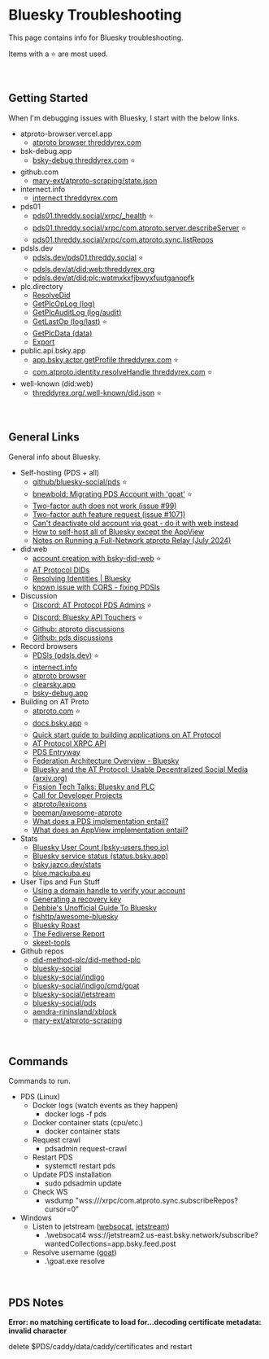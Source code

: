# Bluesky Troubleshooting

This page contains info for Bluesky troubleshooting.

Items with a ⭐ are most used.

&nbsp;

## Getting Started

When I'm debugging issues with Bluesky, I start with the below links.

- atproto-browser.vercel.app
  - [atproto browser threddyrex.com](https://atproto-browser.vercel.app/at/threddyrex.com)
- bsk-debug.app
  - [bsky-debug threddyrex.com](https://bsky-debug.app/handle?handle=threddyrex.com) ⭐
- github.com
  - [mary-ext/atproto-scraping/state.json](https://github.com/mary-ext/atproto-scraping/blob/trunk/state.json)
- internect.info
  - [internect threddyrex.com](https://internect.info/did/did:plc:watmxkxfjbwyxfuutganopfk)
- pds01
  - [pds01.threddy.social/xrpc/_health](https://pds01.threddy.social/xrpc/_health) ⭐
  - [pds01.threddy.social/xrpc/com.atproto.server.describeServer](https://pds01.threddy.social/xrpc/com.atproto.server.describeServer) ⭐
  - [pds01.threddy.social/xrpc/com.atproto.sync.listRepos](https://pds01.threddy.social/xrpc/com.atproto.sync.listRepos)
- pdsls.dev
  - [pdsls.dev/pds01.threddy.social](https://pdsls.dev/pds01.threddy.social) ⭐️
  - [pdsls.dev/at/did:web:threddyrex.org](https://pdsls.dev/at/did:web:threddyrex.org)
  - [pdsls.dev/at/did:plc:watmxkxfjbwyxfuutganopfk](https://pdsls.dev/at/did:plc:watmxkxfjbwyxfuutganopfk)
- plc.directory
  - [ResolveDid](https://plc.directory/did:plc:watmxkxfjbwyxfuutganopfk)
  - [GetPlcOpLog (log)](https://plc.directory/did:plc:watmxkxfjbwyxfuutganopfk/log)
  - [GetPlcAuditLog (log/audit)](https://plc.directory/did:plc:watmxkxfjbwyxfuutganopfk/log/audit)
  - [GetLastOp (log/last)](https://plc.directory/did:plc:watmxkxfjbwyxfuutganopfk/log/last) ⭐
  - [GetPlcData (data)](https://plc.directory/did:plc:watmxkxfjbwyxfuutganopfk/data)
  - [Export](https://plc.directory/export?count=10&after=2024-12-08T20:33:04Z)
- public.api.bsky.app
  - [app.bsky.actor.getProfile threddyrex.com](https://public.api.bsky.app/xrpc/app.bsky.actor.getProfile?actor=threddyrex.com) ⭐
  - [com.atproto.identity.resolveHandle threddyrex.com](https://public.api.bsky.app/xrpc/com.atproto.identity.resolveHandle?handle=threddyrex.com) ⭐
- well-known (did:web)
  - [threddyrex.org/.well-known/did.json](https://threddyrex.org/.well-known/did.json) ⭐


&nbsp;

## General Links

General info about Bluesky.

- Self-hosting (PDS + all)
  - [github/bluesky-social/pds](https://github.com/bluesky-social/pds) ⭐
  - [bnewbold: Migrating PDS Account with 'goat'](https://whtwnd.com/bnewbold.net/3l5ii332pf32u) ⭐
  - [Two-factor auth does not work (issue #99)](https://github.com/bluesky-social/pds/issues/99)
  - [Two-factor auth feature request (issue #1071)](https://github.com/bluesky-social/social-app/issues/1071)
  - [Can't deactivate old account via goat - do it with web instead](https://github.com/bluesky-social/atproto/issues/3149)
  - [How to self-host all of Bluesky except the AppView](https://alice.bsky.sh/post/3laega7icmi2q)
  - [Notes on Running a Full-Network atproto Relay (July 2024)](https://whtwnd.com/bnewbold.net/entries/Notes%20on%20Running%20a%20Full-Network%20atproto%20Relay%20(July%202024))
- did:web
  - [account creation with bsky-did-web](https://github.com/afternooncurry/bsky-did-web) ⭐
  - [AT Protocol DIDs](https://atproto.com/specs/did)
  - [Resolving Identities | Bluesky](https://docs.bsky.app/docs/advanced-guides/resolving-identities)
  - [known issue with CORS - fixing PDSls](https://github.com/notjuliet/pdsls/issues/5)
- Discussion
  - [Discord: AT Protocol PDS Admins](https://discord.gg/h3B9ZjYm) ⭐
  - [Discord: Bluesky API Touchers](https://discord.gg/3srmDsHSZJ) ⭐
  - [Github: atproto discussions](https://github.com/bluesky-social/atproto/discussions)
  - [Github: pds discussions](https://github.com/bluesky-social/pds/discussions)
- Record browsers
  - [PDSls (pdsls.dev)](https://pdsls.dev/) ⭐
  - [internect.info](https://internect.info/)
  - [atproto browser](https://atproto-browser.vercel.app/)
  - [clearsky.app](https://clearsky.app/)
  - [bsky-debug.app](https://bsky-debug.app/)
- Building on AT Proto
  - [atproto.com](https://atproto.com/) ⭐
  - [docs.bsky.app](https://docs.bsky.app/docs/get-started) ⭐
  - [Quick start guide to building applications on AT Protocol](https://atproto.com/guides/applications)
  - [AT Protocol XRPC API](https://docs.bsky.app/docs/api/at-protocol-xrpc-api)
  - [PDS Entryway](https://docs.bsky.app/docs/advanced-guides/entryway)
  - [Federation Architecture Overview - Bluesky](https://bsky.social/about/blog/5-5-2023-federation-architecture)
  - [Bluesky and the AT Protocol: Usable Decentralized Social Media (arxiv.org)](https://arxiv.org/pdf/2402.03239)
  - [Fission Tech Talks: Bluesky and PLC](https://www.youtube.com/watch?v=m9AVUAUDC2A)
  - [Call for Developer Projects](https://github.com/bluesky-social/atproto/discussions/3049)
  - [atproto/lexicons](https://github.com/bluesky-social/atproto/tree/main/lexicons)
  - [beeman/awesome-atproto](https://github.com/beeman/awesome-atproto)
  - [What does a PDS implementation entail?](https://github.com/bluesky-social/atproto/discussions/2350)
  - [What does an AppView implementation entail?](https://github.com/bluesky-social/atproto/discussions/2961)
- Stats
  - [Bluesky User Count (bsky-users.theo.io)](https://bsky-users.theo.io/)
  - [Bluesky service status (status.bsky.app)](https://status.bsky.app/)
  - [bsky.jazco.dev/stats](https://bsky.jazco.dev/stats)
  - [blue.mackuba.eu](https://blue.mackuba.eu/)
- User Tips and Fun Stuff
  - [Using a domain handle to verify your account](https://bsky.social/about/blog/4-28-2023-domain-handle-tutorial)
  - [Generating a recovery key](https://whtwnd.com/did:plc:xz3euvkhf44iadavovbsmqoo/3laimapx6ks2b)
  - [Debbie's Unofficial Guide To Bluesky](https://publish.obsidian.md/debbieohi/bluesky)
  - [fishttp/awesome-bluesky](https://github.com/fishttp/awesome-bluesky)
  - [Bluesky Roast](https://blueskyroast.com/)
  - [The Fediverse Report](https://fediversereport.com/all-posts-archive/)
  - [skeet-tools](https://dame.blog/skeet-tools/)
- Github repos
  - [did-method-plc/did-method-plc](https://github.com/did-method-plc/did-method-plc)
  - [bluesky-social](https://github.com/bluesky-social/)
  - [bluesky-social/indigo](https://github.com/bluesky-social/indigo/)
  - [bluesky-social/indigo/cmd/goat](https://github.com/bluesky-social/indigo/tree/main/cmd/goat)
  - [bluesky-social/jetstream](https://github.com/bluesky-social/jetstream)
  - [bluesky-social/pds](https://github.com/bluesky-social/pds)
  - [aendra-rininsland/xblock](https://github.com/aendra-rininsland/xblock)
  - [mary-ext/atproto-scraping](https://github.com/mary-ext/atproto-scraping)

&nbsp;

## Commands

Commands to run.

- PDS (Linux)
    - Docker logs (watch events as they happen)
        - docker logs -f pds
    - Docker container stats (cpu/etc.)
        - docker container stats
    - Request crawl
        - pdsadmin request-crawl
    - Restart PDS
        - systemctl restart pds
    - Update PDS installation
        - sudo pdsadmin update
    - Check WS
        - wsdump "wss://<host>/xrpc/com.atproto.sync.subscribeRepos?cursor=0"
- Windows
    - Listen to jetstream ([websocat](https://github.com/vi/websocat/releases), [jetstream](https://github.com/bluesky-social/jetstream))
        - .\websocat4 wss://jetstream2.us-east.bsky.network/subscribe?wantedCollections=app.bsky.feed.post
    - Resolve username ([goat](https://github.com/bluesky-social/indigo/tree/main/cmd/goat))
        - .\goat.exe resolve <username>

&nbsp;


## PDS Notes


**Error: no matching certificate to load for...decoding certificate metadata: invalid character**

delete $PDS/caddy/data/caddy/certificates and restart
